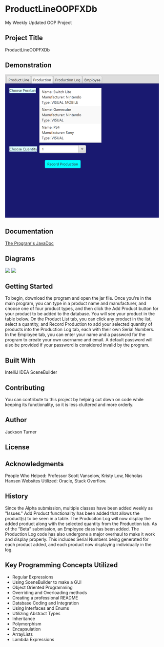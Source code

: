 # ProductLineOOPFXDb
My Weekly Updated OOP Project
## Project Title
ProductLineOOPFXDb

## Demonstration
![A GIF of the Production List adding to the Production Log](res/ProgramGIF.gif)
## Documentation
[The Program's JavaDoc](ZStrikeXIII.github.io/ProductLineOOPFXDb/docs/index)
## Diagrams
![](res/ProductionDB.mv)
![](res/ProducitonDB.trace)
## Getting Started
To begin, download the program and open the jar file. Once you're in the main program, you can type in a product name and manufacturer, and choose one of four product types, and then click the Add Product button for your product to be added to the database. You will see your product in the table below. On the Product List tab, you can click any product in the list, select a quantity, and Record Production to add your selected quantity of products into the Production Log tab, each with their own Serial Numbers. In the Employee tab, you can enter your name and a password for the program to create your own username and email. A default password will also be provided if your password is considered invalid by the program.
## Built With
IntelliJ IDEA
SceneBuilder

## Contributing
You can contribute to this project by helping cut down on code while keeping its functionality, so it is less cluttered and more orderly.
## Author
Jackson Turner

## License

## Acknowledgments
People Who Helped: Professor Scott Vanselow, Kristy Low, Nicholas Hansen
Websites Utilized: Oracle, Stack Overflow. 
## History
Since the Alpha submission, multiple classes have been added weekly as "Issues." Add Product functionality has been added that allows the product(s) to be seen in a table. The Produciton Log will now display the added product along with the selected quantity from the Production tab. As of the "Beta" submission, an Employee class has been added. The Production Log code has also undergone a major overhaul to make it work and display properly. This includes Serial Numbers being generated for each product added, and each product now displaying individually in the log.
## Key Programming Concepts Utilized
- Regular Expressions
- Using SceneBuilder to make a GUI
- Object Oriented Programming
- Overriding and Overloading methods
- Creating a professional README
- Database Coding and Integration
- Using Interfaces and Enums
- Utilizing Abstract Types
- Inheritance
- Polymorphism
- Encapsulation
- ArrayLists
- Lambda Expressions
